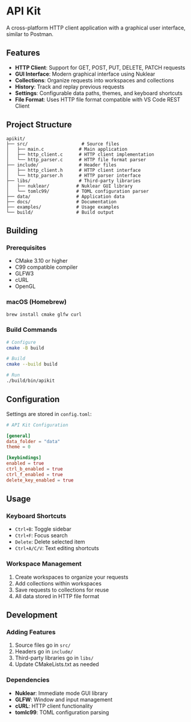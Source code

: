 # API Kit

A cross-platform HTTP client application with a graphical user interface, similar to Postman.

## Features

- **HTTP Client**: Support for GET, POST, PUT, DELETE, PATCH requests
- **GUI Interface**: Modern graphical interface using Nuklear
- **Collections**: Organize requests into workspaces and collections
- **History**: Track and replay previous requests
- **Settings**: Configurable data paths, themes, and keyboard shortcuts
- **File Format**: Uses HTTP file format compatible with VS Code REST Client

## Project Structure

```
apikit/
├── src/                    # Source files
│   ├── main.c             # Main application
│   ├── http_client.c      # HTTP client implementation
│   └── http_parser.c      # HTTP file format parser
├── include/               # Header files
│   ├── http_client.h      # HTTP client interface
│   └── http_parser.h      # HTTP parser interface
├── libs/                  # Third-party libraries
│   ├── nuklear/          # Nuklear GUI library
│   └── tomlc99/          # TOML configuration parser
├── data/                 # Application data
├── docs/                 # Documentation
├── examples/             # Usage examples
└── build/                # Build output
```

## Building

### Prerequisites

- CMake 3.10 or higher
- C99 compatible compiler
- GLFW3
- cURL
- OpenGL

### macOS (Homebrew)

```bash
brew install cmake glfw curl
```

### Build Commands

```bash
# Configure
cmake -B build

# Build
cmake --build build

# Run
./build/bin/apikit
```

## Configuration

Settings are stored in `config.toml`:

```toml
# API Kit Configuration

[general]
data_folder = "data"
theme = 0

[keybindings]
enabled = true
ctrl_b_enabled = true
ctrl_f_enabled = true
delete_key_enabled = true
```

## Usage

### Keyboard Shortcuts

- `Ctrl+B`: Toggle sidebar
- `Ctrl+F`: Focus search
- `Delete`: Delete selected item
- `Ctrl+A/C/V`: Text editing shortcuts

### Workspace Management

1. Create workspaces to organize your requests
2. Add collections within workspaces
3. Save requests to collections for reuse
4. All data stored in HTTP file format

## Development

### Adding Features

1. Source files go in `src/`
2. Headers go in `include/`
3. Third-party libraries go in `libs/`
4. Update CMakeLists.txt as needed

### Dependencies

- **Nuklear**: Immediate mode GUI library
- **GLFW**: Window and input management
- **cURL**: HTTP client functionality
- **tomlc99**: TOML configuration parsing

